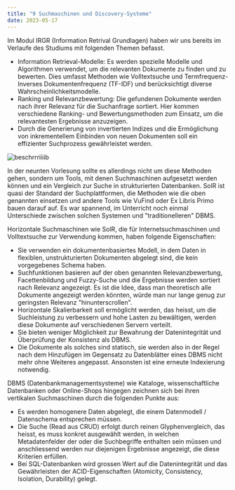```yaml
---
title: "9 Suchmaschinen und Discovery-Systeme"
date: 2023-05-17
---
```



Im Modul IRGR (Information Retrival Grundlagen) haben wir uns bereits im Verlaufe des Studiums mit folgenden Themen befasst.

-   Information Retrieval-Modelle: Es werden spezielle Modelle und Algorithmen verwendet, um die relevanten Dokumente zu finden und zu bewerten. Dies umfasst Methoden wie Volltextsuche und Termfrequenz-Inverses Dokumentenfrequenz (TF-IDF) und berücksichtigt diverse Wahrscheinlichkeitsmodelle.
-   Ranking und Relevanzbewertung: Die gefundenen Dokumente werden nach ihrer Relevanz für die Suchanfrage sortiert. Hier kommen verschiedene Ranking- und Bewertungsmethoden zum Einsatz, um die relevantesten Ergebnisse anzuzeigen.
- Durch die Generierung von invertierten Indizes und die Ermöglichung von inkrementellem Einbinden von neuen Dokumenten soll ein effizienter Suchprozess gewährleistet werden.


![beschrrriiiib](https://isabelvonah.github.io/bain_lerntagebuch/images/9_1.jpg)

In der neunten Vorlesung sollte es allerdings nicht um diese Methoden gehen, sondern um Tools, mit denen Suchmaschinen aufgesetzt werden können und ein Vergleich zur Suche in strukturierten Datenbanken. SolR ist quasi der Standard der Suchplattformen, die Methoden wie die oben genannten einsetzen und andere Tools wie VuFind oder Ex Libris Primo bauen darauf auf. Es war spannend, im Unterricht noch einmal Unterschiede zwischen solchen Systemen und "traditionelleren" DBMS.

Horizontale Suchmaschinen wie SolR, die für Internetsuchmaschinen und Volltextsuche zur Verwendung kommen, haben folgende Eigenschaften:

- Sie verwenden ein dokumentenbasiertes Modell, in dem Daten in flexiblen, unstrukturierten Dokumenten abgelegt sind, die kein vorgegebenes Schema haben.
- Suchfunktionen basieren auf der oben genannten Relevanzbewertung, Facettenbildung und Fuzzy-Suche und die Ergebnisse werden sortiert nach Relevanz angezeigt. Es ist die Idee, dass man theoretisch alle Dokumente angezeigt werden könnten, würde man nur lange genug zur geringsten Relevanz "hinunterscrollen".
- Horizontale Skalierbarkeit soll ermöglicht werden, das heisst, um die Suchleistung zu verbessern und hohe Lasten zu bewältigen, werden diese Dokumente auf verschiedenen Servern verteilt.
- Sie bieten weniger Möglichkeit zur Bewahrung der Datenintegrität und Überprüfung der Konsistenz als DBMS.
- Die Dokumente als solches sind statisch, sie werden also in der Regel nach dem Hinzufügen im Gegensatz zu Datenblätter eines DBMS nicht mehr ohne Weiteres angepasst. Ansonsten ist eine erneute Indexierung notwendig.

DBMS (Datenbankmanagementsysteme) wie Kataloge, wissenschaftliche Datenbanken oder Online-Shops hingegen zeichnen sich bei ihren vertikalen Suchmaschinen durch die folgenden Punkte aus:

- Es werden homogenere Daten abgelegt, die einem Datenmodell / Datenschema entsprechen müssen.
- Die Suche (Read aus CRUD) erfolgt durch reinen Glyphenvergleich, das heisst, es muss konkret ausgewählt werden, in welchen Metadatenfelder der oder die Suchbegriffe enthalten sein müssen und anschliessend werden nur diejenigen Ergebnisse angezeigt, die diese Kriterien erfüllen.
- Bei SQL-Datenbanken wird grossen Wert auf die Datenintegrität und das Gewährleisten der ACID-Eigenschaften (Atomicity, Consistency, Isolation, Durability) gelegt.
